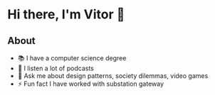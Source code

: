 # Hi there, I'm Vitor 👋

## About 

- 📚 I have a computer science degree
- 🎵 I listen a lot of podcasts   
- 💬 Ask me about design patterns, society dilemmas, video games 
- ⚡ Fun fact I have worked with substation gateway
